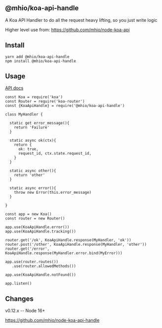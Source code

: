 @mhio/koa-api-handle
--------------------

A Koa API Handler to do all the request heavy lifting, so you just write logic

Higher level use from: https://github.com/mhio/node-koa-api

## Install

```
yarn add @mhio/koa-api-handle
npm install @mhio/koa-api-handle
```

## Usage

[API docs](doc/API.md)

```
const Koa = require('koa')
const Router = require('koa-router')
const {KoaApiHandle} = require('@mhio/koa-api-handle')

class MyHandler {
  
  static get error_message(){
    return 'Failure'
  }

  static async ok(ctx){
    return {
      ok: true,
      request_id, ctx.state.request_id,
    }
  }

  static async other(){
    return 'other'
  }

  static async error(){
    throw new Error(this.error_message)
  }

}

const app = new Koa()
const router = new Router()

app.use(KoaApiHandle.error())
app.use(KoaApiHandle.tracking())

router.get('/ok', KoaApiHandle.response(MyHandler, 'ok'))
router.post('/other', KoaApiHandle.response(MyHandler, 'other'))
router.get('/error', KoaApiHandle.response(MyHandler.error.bind(MyError)))

app.use(router.routes())
   .use(router.allowedMethods())

app.use(KoaApiHandle.notFound())

app.listen()
```

## Changes

v0.12.x -- Node 16+


https://github.com/mhio/node-koa-api-handle
